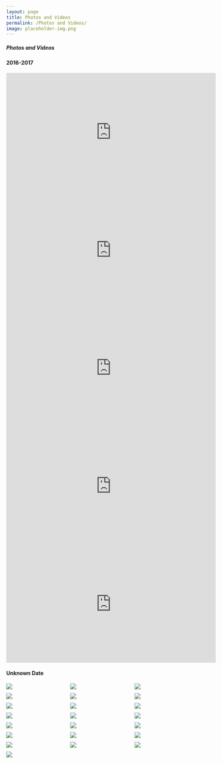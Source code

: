 ```yaml
---
layout: page
title: Photos and Videos
permalink: /Photos and Videos/
image: placeholder-img.png
---
```


##### Photos and Videos
#### 2016-2017
<iframe width="560" height="315" src="https://www.youtube.com/embed/RX3T42Xe1NU" title="YouTube video player" frameborder="0" allow="accelerometer; autoplay; clipboard-write; encrypted-media; gyroscope; picture-in-picture; web-share" allowfullscreen></iframe>
<iframe width="560" height="315" src="https://www.youtube.com/embed/_f6xDFCEGzg" title="YouTube video player" frameborder="0" allow="accelerometer; autoplay; clipboard-write; encrypted-media; gyroscope; picture-in-picture; web-share" allowfullscreen></iframe>
<iframe width="560" height="315" src="https://www.youtube.com/embed/FywVrrZg-mU" title="YouTube video player" frameborder="0" allow="accelerometer; autoplay; clipboard-write; encrypted-media; gyroscope; picture-in-picture; web-share" allowfullscreen></iframe>
<iframe width="560" height="315" src="https://www.youtube.com/embed/nsuDLy6U218" title="YouTube video player" frameborder="0" allow="accelerometer; autoplay; clipboard-write; encrypted-media; gyroscope; picture-in-picture; web-share" allowfullscreen></iframe>
<iframe width="560" height="315" src="https://www.youtube.com/embed/TUPkboQRilM" title="YouTube video player" frameborder="0" allow="accelerometer; autoplay; clipboard-write; encrypted-media; gyroscope; picture-in-picture; web-share" allowfullscreen></iframe>

#### Unknown Date
<!--OldSite Home Page(Above 2020 Season Events Text) -->
<div style="display:grid;grid-gap:10px;grid-template-columns:repeat(3, 1fr)">
<img style="margin-top:0px;margin-bottom:0px" src="{{site.baseurl}}\images\ohp-ayt\ohp-ayt-1.jpg">
<img style="margin-top:0px;margin-bottom:0px" src="{{site.baseurl}}\images\ohp-ayt\ohp-ayt-2.jpg">
<img style="margin-top:0px;margin-bottom:0px" src="{{site.baseurl}}\images\ohp-ayt\ohp-ayt-3.jpg">
<img style="margin-top:0px;margin-bottom:0px" src="{{site.baseurl}}\images\ohp-ayt\ohp-ayt-4.jpg">
<img style="margin-top:0px;margin-bottom:0px" src="{{site.baseurl}}\images\ohp-ayt\ohp-ayt-8.jpg">
<img style="margin-top:0px;margin-bottom:0px" src="{{site.baseurl}}\images\ohp-ayt\ohp-ayt-11.jpg">
<img style="margin-top:0px;margin-bottom:0px" src="{{site.baseurl}}\images\ohp-ayt\ohp-ayt-5.jpg">
<img style="margin-top:0px;margin-bottom:0px" src="{{site.baseurl}}\images\ohp-ayt\ohp-ayt-6.jpg">
<img style="margin-top:0px;margin-bottom:0px" src="{{site.baseurl}}\images\ohp-ayt\ohp-ayt-7.jpg">
<img style="margin-top:0px;margin-bottom:0px" src="{{site.baseurl}}\images\ohp-ayt\ohp-ayt-9.jpg">
<img style="margin-top:0px;margin-bottom:0px" src="{{site.baseurl}}\images\ohp-ayt\ohp-ayt-10.jpg">
<img style="margin-top:0px;margin-bottom:0px" src="{{site.baseurl}}\images\ohp-ayt\ohp-ayt-12.jpg">
<img style="margin-top:0px;margin-bottom:0px" src="{{site.baseurl}}\images\ohp-ayt\ohp-ayt-11.jpg">
<img style="margin-top:0px;margin-bottom:0px" src="{{site.baseurl}}\images\ohp-ayt\ohp-ayt-13.jpg">
<img style="margin-top:0px;margin-bottom:0px" src="{{site.baseurl}}\images\ohp-ayt\ohp-ayt-18.jpg">
<img style="margin-top:0px;margin-bottom:0px" src="{{site.baseurl}}\images\ohp-ayt\ohp-ayt-14.jpg">
<img style="margin-top:0px;margin-bottom:0px" src="{{site.baseurl}}\images\ohp-ayt\ohp-ayt-15.jpg">
<img style="margin-top:0px;margin-bottom:0px" src="{{site.baseurl}}\images\ohp-ayt\ohp-ayt-16.jpg">
<img style="margin-top:0px;margin-bottom:0px" src="{{site.baseurl}}\images\ohp-ayt\ohp-ayt-17.jpg">
<img style="margin-top:0px;margin-bottom:0px" src="{{site.baseurl}}\images\ohp-ayt\ohp-ayt-19.jpg">
<img style="margin-top:0px;margin-bottom:0px" src="{{site.baseurl}}\images\ohp-ayt\ohp-ayt-20.jpg">
<img style="margin-top:0px;margin-bottom:0px" src="{{site.baseurl}}\images\ohp-ayt\ohp-ayt-21.jpg">

</div>